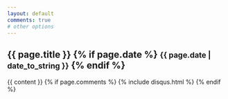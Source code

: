 ```yaml
---
layout: default
comments: true
# other options
---
```


<h2 class="post_title">
  {{ page.title }}
  {% if page.date %}
    <small>{{ page.date | date_to_string }}</small>
  {% endif %}
</h2>

{{ content }}
{% if page.comments %}
{% include disqus.html %}
{% endif %}